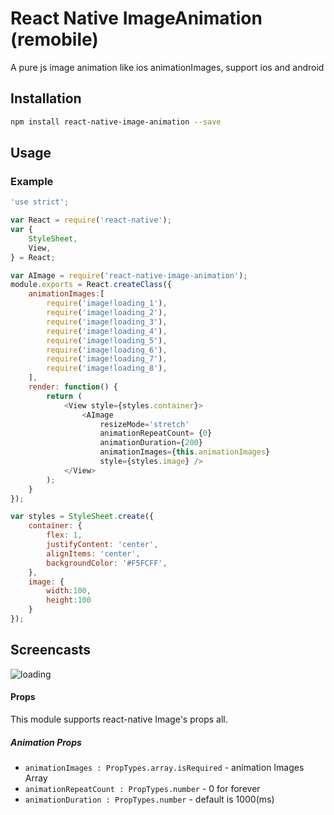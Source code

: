 # React Native ImageAnimation (remobile)
A pure js image animation like ios animationImages, support ios and android

## Installation
```sh
npm install react-native-image-animation --save
```

## Usage

### Example
```js
'use strict';

var React = require('react-native');
var {
    StyleSheet,
    View,
} = React;

var AImage = require('react-native-image-animation');
module.exports = React.createClass({
    animationImages:[
        require('image!loading_1'),
        require('image!loading_2'),
        require('image!loading_3'),
        require('image!loading_4'),
        require('image!loading_5'),
        require('image!loading_6'),
        require('image!loading_7'),
        require('image!loading_8'),
    ],
    render: function() {
        return (
            <View style={styles.container}>
                <AImage
                    resizeMode='stretch'
                    animationRepeatCount= {0}
                    animationDuration={200}
                    animationImages={this.animationImages}
                    style={styles.image} />
            </View>
        );
    }
});

var styles = StyleSheet.create({
    container: {
        flex: 1,
        justifyContent: 'center',
        alignItems: 'center',
        backgroundColor: '#F5FCFF',
    },
    image: {
        width:100,
        height:100
    }
});

```

## Screencasts

![loading](https://github.com/remobile/react-native-image-animation/blob/master/screencasts/loading.gif)

#### Props
This module supports react-native Image's props all.
##### Animation Props
- `animationImages : PropTypes.array.isRequired` - animation Images Array
- `animationRepeatCount : PropTypes.number` - 0 for forever
- `animationDuration : PropTypes.number` - default is 1000(ms)
